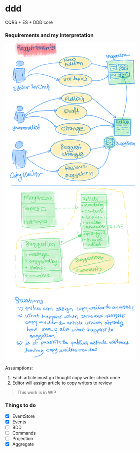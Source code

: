 # ddd
CQRS + ES + DDD core

### Requirements and my interpretation
![Requirements and interpretation](./docs/assets/requirements.png)

Assumptions:
1. Each article must go thought copy writer check once
1. Editor will assign article to copy writers to review

> This work is in WIP

### Things to do
- [x] EventStore
- [x] Events
- [ ] BDD
- [ ] Commands
- [ ] Projection
- [x] Aggregate